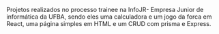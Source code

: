 Projetos realizados no processo trainee na InfoJR- Empresa Junior de informática da UFBA, sendo eles uma calculadora e um jogo da forca em React, uma página simples em HTML e um CRUD com prisma e Express.
